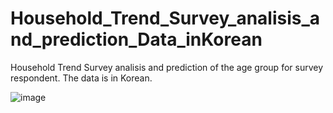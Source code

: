 # Household_Trend_Survey_analisis_and_prediction_Data_inKorean
Household Trend Survey analisis and prediction of the age group for survey  respondent.  The data is in Korean.

![image](https://user-images.githubusercontent.com/90163078/232182314-f3dad15b-3fcd-4b97-aa5e-4e36b05a1e4e.png)
